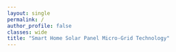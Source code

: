 ```yaml
---
layout: single
permalink: /
author_profile: false
classes: wide
title: "Smart Home Solar Panel Micro-Grid Technology"
---
```










